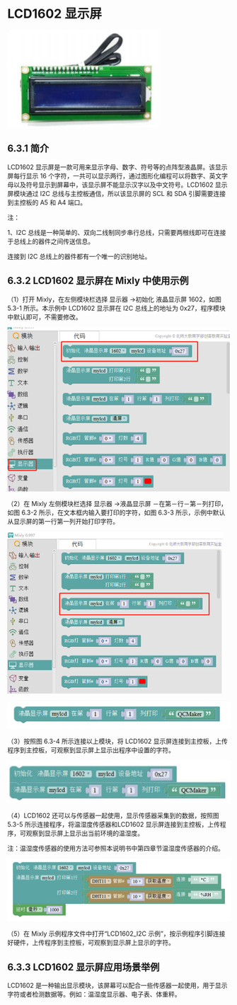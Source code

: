 # LCD1602 显示屏

![](../../.gitbook/assets/ying-jian-1223694.png)

## 6.3.1 简介

LCD1602 显示屏是一款可用来显示字母、数字、符号等的点阵型液晶屏。该显示屏每行显示 16 个字符，一共可以显示两行，通过图形化编程可以将数字、英文字母以及符号显示到屏幕中，该显示屏不能显示汉字以及中文符号。LCD1602 显示屏模块通过 I2C 总线与主控板通信，所以该显示屏的 SCL 和 SDA 引脚需要连接到主控板的 A5 和 A4 端口。

注：

1、I2C 总线是一种简单的、双向二线制同步串行总线，只需要两根线即可在连接于总线上的器件之间传送信息。

连接到 I2C 总线上的器件都有一个唯一的识别地址。

## 6.3.2 LCD1602 显示屏在 Mixly 中使用示例

（1）打开 Mixly，在左侧模块栏选择 显示器 →初始化 液晶显示屏 1602，如图 5.3-1 所示。本示例中 LCD1602 显示屏在 I2C 总线上的地址为 0x27，程序模块中默认即可，不需要修改。

![&#x56FE; 6.3-1](../../.gitbook/assets/ying-jian-1224107.png)

（2）在 Mixly 左侧模块栏选择 显示器 →液晶显示屏 －在第－行－第－列打印，如图 6.3-2 所示，在文本框内输入要打印的字符，如图 6.3-3 所示，示例中默认从显示屏的第一行第一列开始打印字符。

![&#x56FE; 6.3-2](../../.gitbook/assets/ying-jian-1224221.png)

![&#x56FE; 6.3-3](../../.gitbook/assets/ying-jian-1224231.png)

（3）按照图 6.3-4 所示连接以上模块，将 LCD1602 显示屏连接到主控板，上传程序到主控板，可观察到显示屏上显示出程序中设置的字符。

![&#x56FE; 6.3-4](../../.gitbook/assets/ying-jian-1224313.png)

（4）LCD1602 还可以与传感器一起使用，显示传感器采集到的数据，按照图 5.3-5 所示连接程序，将温湿度传感器和LCD1602 显示屏连接到主控板，上传程序，可观察到显示屏上显示出当前环境的温湿度。

注：温湿度传感器的使用方法可参照本说明书中第四章节温湿度传感器的介绍。

![&#x56FE; 6.3-5](../../.gitbook/assets/ying-jian-1224460.png)

（5）在 Mixly 示例程序文件中打开“LCD1602\_I2C 示例”，按示例程序引脚连接好硬件，上传程序到主控板，可观察到显示屏上显示的字符。

## 6.3.3 LCD1602 显示屏应用场景举例

LCD1602 是一种输出显示模块，该屏幕可以配合一些传感器一起使用，用于显示字符或者检测数据等。例如：温湿度显示器、电子表、体重秤。

